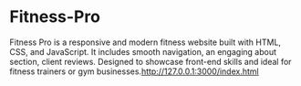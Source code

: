 # Fitness-Pro
Fitness Pro is a responsive and modern fitness website built with HTML, CSS, and JavaScript. It includes smooth navigation, an engaging about section, client reviews. Designed to showcase front-end skills and ideal for fitness trainers or gym businesses.http://127.0.0.1:3000/index.html

